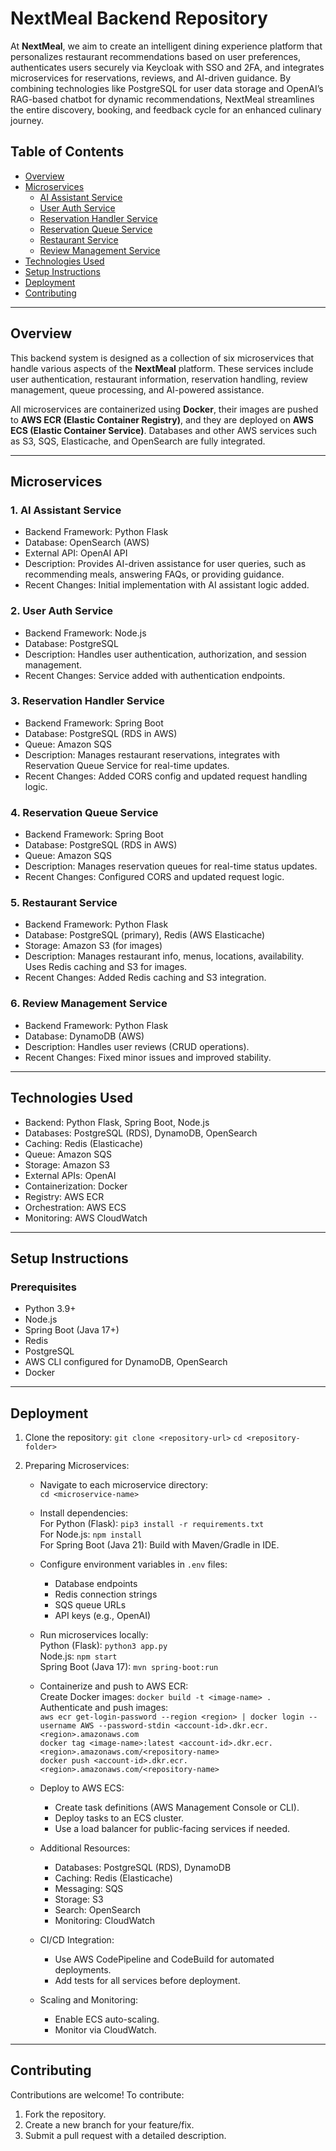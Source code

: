# NextMeal Backend Repository

At **NextMeal**, we aim to create an intelligent dining experience platform that personalizes restaurant recommendations based on user preferences, authenticates users securely via Keycloak with SSO and 2FA, and integrates microservices for reservations, reviews, and AI-driven guidance. By combining technologies like PostgreSQL for user data storage and OpenAI’s RAG-based chatbot for dynamic recommendations, NextMeal streamlines the entire discovery, booking, and feedback cycle for an enhanced culinary journey.

## Table of Contents

- [Overview](#overview)
- [Microservices](#microservices)
  - [AI Assistant Service](#ai-assistant-service)
  - [User Auth Service](#user-auth-service)
  - [Reservation Handler Service](#reservation-handler-service)
  - [Reservation Queue Service](#reservation-queue-service)
  - [Restaurant Service](#restaurant-service)
  - [Review Management Service](#review-management-service)
- [Technologies Used](#technologies-used)
- [Setup Instructions](#setup-instructions)
- [Deployment](#deployment)
- [Contributing](#contributing)

---

## Overview

This backend system is designed as a collection of six microservices that handle various aspects of the **NextMeal** platform. These services include user authentication, restaurant information, reservation handling, review management, queue processing, and AI-powered assistance.

All microservices are containerized using **Docker**, their images are pushed to **AWS ECR (Elastic Container Registry)**, and they are deployed on **AWS ECS (Elastic Container Service)**. Databases and other AWS services such as S3, SQS, Elasticache, and OpenSearch are fully integrated.

---

## Microservices

### 1. AI Assistant Service
- Backend Framework: Python Flask
- Database: OpenSearch (AWS)
- External API: OpenAI API
- Description: Provides AI-driven assistance for user queries, such as recommending meals, answering FAQs, or providing guidance.
- Recent Changes: Initial implementation with AI assistant logic added.

### 2. User Auth Service
- Backend Framework: Node.js
- Database: PostgreSQL
- Description: Handles user authentication, authorization, and session management.
- Recent Changes: Service added with authentication endpoints.

### 3. Reservation Handler Service
- Backend Framework: Spring Boot
- Database: PostgreSQL (RDS in AWS)
- Queue: Amazon SQS
- Description: Manages restaurant reservations, integrates with Reservation Queue Service for real-time updates.
- Recent Changes: Added CORS config and updated request handling logic.

### 4. Reservation Queue Service
- Backend Framework: Spring Boot
- Database: PostgreSQL (RDS in AWS)
- Queue: Amazon SQS
- Description: Manages reservation queues for real-time status updates.
- Recent Changes: Configured CORS and updated request logic.

### 5. Restaurant Service
- Backend Framework: Python Flask
- Database: PostgreSQL (primary), Redis (AWS Elasticache)
- Storage: Amazon S3 (for images)
- Description: Manages restaurant info, menus, locations, availability. Uses Redis caching and S3 for images.
- Recent Changes: Added Redis caching and S3 integration.

### 6. Review Management Service
- Backend Framework: Python Flask
- Database: DynamoDB (AWS)
- Description: Handles user reviews (CRUD operations).
- Recent Changes: Fixed minor issues and improved stability.

---

## Technologies Used
- Backend: Python Flask, Spring Boot, Node.js
- Databases: PostgreSQL (RDS), DynamoDB, OpenSearch
- Caching: Redis (Elasticache)
- Queue: Amazon SQS
- Storage: Amazon S3
- External APIs: OpenAI
- Containerization: Docker
- Registry: AWS ECR
- Orchestration: AWS ECS
- Monitoring: AWS CloudWatch

---

## Setup Instructions

### Prerequisites
- Python 3.9+
- Node.js
- Spring Boot (Java 17+)
- Redis
- PostgreSQL
- AWS CLI configured for DynamoDB, OpenSearch
- Docker

---

## Deployment

1. Clone the repository:
   `git clone <repository-url>`
   `cd <repository-folder>`

2. Preparing Microservices:
   
   - Navigate to each microservice directory:  
     `cd <microservice-name>`
   
   - Install dependencies:  
     For Python (Flask): `pip3 install -r requirements.txt`  
     For Node.js: `npm install`  
     For Spring Boot (Java 21): Build with Maven/Gradle in IDE.
   
   - Configure environment variables in `.env` files:  
     - Database endpoints  
     - Redis connection strings  
     - SQS queue URLs  
     - API keys (e.g., OpenAI)
   
   - Run microservices locally:  
     Python (Flask): `python3 app.py`  
     Node.js: `npm start`  
     Spring Boot (Java 17): `mvn spring-boot:run`
   
   - Containerize and push to AWS ECR:  
     Create Docker images: `docker build -t <image-name> .`  
     Authenticate and push images:  
     `aws ecr get-login-password --region <region> | docker login --username AWS --password-stdin <account-id>.dkr.ecr.<region>.amazonaws.com`  
     `docker tag <image-name>:latest <account-id>.dkr.ecr.<region>.amazonaws.com/<repository-name>`  
     `docker push <account-id>.dkr.ecr.<region>.amazonaws.com/<repository-name>`
   
   - Deploy to AWS ECS:  
     - Create task definitions (AWS Management Console or CLI).  
     - Deploy tasks to an ECS cluster.  
     - Use a load balancer for public-facing services if needed.
   
   - Additional Resources:  
     - Databases: PostgreSQL (RDS), DynamoDB  
     - Caching: Redis (Elasticache)  
     - Messaging: SQS  
     - Storage: S3  
     - Search: OpenSearch  
     - Monitoring: CloudWatch
   
   - CI/CD Integration:  
     - Use AWS CodePipeline and CodeBuild for automated deployments.  
     - Add tests for all services before deployment.
   
   - Scaling and Monitoring:  
     - Enable ECS auto-scaling.  
     - Monitor via CloudWatch.

---

## Contributing
Contributions are welcome! To contribute:
1. Fork the repository.
2. Create a new branch for your feature/fix.
3. Submit a pull request with a detailed description.

